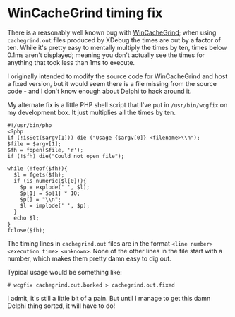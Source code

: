 # WinCacheGrind timing fix

There is a reasonably well known bug with [WinCacheGrind](http://sourceforge.net/projects/wincachegrind/); when using `cachegrind.out` files produced by XDebug the times are out by a factor of ten. While it's pretty easy to mentally multiply the times by ten, times below 0.1ms aren't displayed; meaning you don't actually see the times for anything that took less than 1ms to execute. 

I originally intended to modify the source code for WinCacheGrind and host a fixed version, but it would seem there is a file missing from the source code - and I don't know enough about Delphi to hack around it.

My alternate fix is a little PHP shell script that I've put in `/usr/bin/wcgfix` on my development box. It just multiplies all the times by ten. 


    #!/usr/bin/php
    <?php
    if (!isSet($argv[1])) die ("Usage {$argv[0]} <filename>\\n");
    $file = $argv[1];
    $fh = fopen($file, 'r');
    if (!$fh) die("Could not open file");
    
    while (!feof($fh)){
      $l = fgets($fh);
      if (is_numeric($l[0])){
        $p = explode(' ', $l);
        $p[1] = $p[1] * 10;
        $p[] = "\\n";
        $l = implode(' ', $p);
      }
      echo $l;
    }
    fclose($fh);


The timing lines in `cachegrind.out` files are in the format `<line number> <execution time> <unknown>`. None of the other lines in the file start with a number, which makes them pretty damn easy to dig out. 

Typical usage would be something like:


    # wcgfix cachegrind.out.borked > cachegrind.out.fixed


I admit, it's still a little bit of a pain. But until I manage to get this damn Delphi thing sorted, it will have to do!